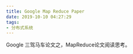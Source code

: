 ```yaml
---
title: Google Map Reduce Paper
date: 2019-10-10 04:27:29
tags:
- 分布式系统
---
```


Google 三驾马车论文之，MapReduce论文阅读思考。

<!--more-->


